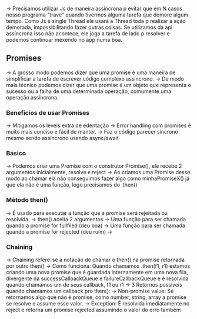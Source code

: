 -> Precisamos utilizar Js de maneira assíncrona p evitar que em N casos nosso programa "trave" quando tivermos alguma tarefa que demore algum tempo. Como Js é single Thread ele usará a Thread toda p realizar a ação demorada, impossibilitando fazer outras coisas. Se utilizamos da api assíncrona isso não acontece, ele joga a tarefa de lado p resolver e podemos continuar mexendo no app numa boa.

## Promises

-> A grosso modo podemos dizer que uma promise é uma maneira de simplificar a tarefa de escrever código complexo assíncrono. 
-> De modo mais técnico podemos dizer que uma promise é um objeto que representa o sucesso ou a falha de uma determinada operação, comumente uma operação assíncrona.

### Benefícios de usar Promises
-> Mitigamos os leveis extra de edentação
-> Error handling com promises é muito mais conciso e fácil de manter.
-> Faz o código parecer síncrono mesmo sendo assíncrono usando async/await

### Básico
-> Podemos criar uma Promise com o construtor Promise(), ele recebe 2 argumentos inicialmente, resolve e reject
-> Ao criamos uma Promise desse modo ao chamar ela não conseguimos fazer algo como minhaPromiseX() já que ela não é uma função, logo precisamos do .then()

### Método then()
-> É usado para executar a função que a promise será rejeitada ou resolvida.
-> then() aceita 2 argumentos
	-> Uma função para ser chamada quando a promise for fullfiled (deu boa)
	-> Uma função para ser chamada quando a promise for rejected (deu ruim)
->


### Chaining

-> Chaining refere-se a notação de chamar o then() na promise retornada por outro then()
-> Como funciona: Quando chamamos .then(f1, r1) estamos criando uma nova promise que é guardada internamente em uma nova fila, divergente da successCallbackQueue e failureCallbackQueue e é resolvida quando chamamos um de seus callback, f1 ou r1
-> 3 Retornos possíveis quando chamamos um callback pro then():
	-> Non-promise value: Se retornamos algo que não é promise, como number, string, array a promise se resolve e assume esse valor.
	-> Exception: É resolvida imediatamente no reject e retorna um promise rejected assumindo o valor do erro também 